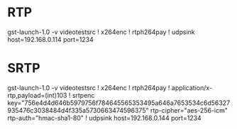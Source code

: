 # RTP
gst-launch-1.0 -v videotestsrc ! x264enc ! rtph264pay ! udpsink host=192.168.0.114 port=1234

# SRTP
gst-launch-1.0 -v videotestsrc ! x264enc ! rtph264pay ! application/x-rtp,payload=(int)103 ! srtpenc key="756e4d4d646b5979756f784645565353495a646a7653534c6d56327935476c3038484d4f335a5730663474596375" rtp-cipher="aes-256-icm" rtp-auth="hmac-sha1-80" ! udpsink host=192.168.0.144 port=1234

